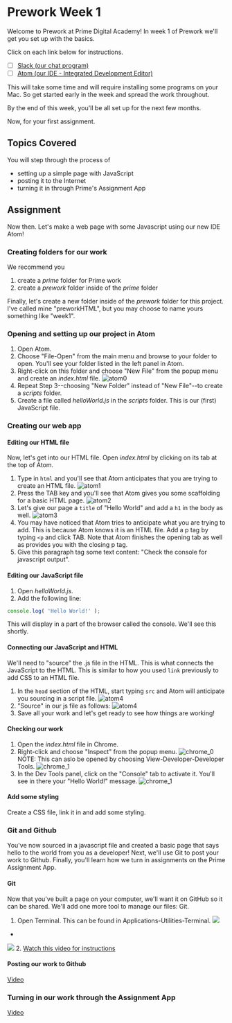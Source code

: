 Prework Week 1
==============
Welcome to Prework at Prime Digital Academy! In week 1 of Prework we'll get you set up with the basics.

Click on each link below for instructions.

- [ ] [Slack (our chat program)](slack.md)
- [ ] [Atom (our IDE - Integrated Development Editor)](atom.md)

This will take some time and will require installing some programs on your Mac. So get started early in the week and spread the work throughout.

By the end of this week, you'll be all set up for the next few months.

Now, for your first assignment.

## Topics Covered

You will step through the process of

* setting up a simple page with JavaScript
* posting it to the Internet
* turning it in through Prime's Assignment App

## Assignment

Now then. Let's make a web page with some Javascript using our new IDE Atom!

### Creating folders for our work
We recommend you

1. create a *prime* folder for Prime work
2. create a *prework* folder inside of the *prime* folder

Finally, let's create a new folder inside of the *prework* folder for this project. I've called mine "preworkHTML", but you may choose to name yours something like "week1".

### Opening and setting up our project in Atom

1. Open Atom.
2. Choose "File-Open" from the main menu and browse to your folder to open. You'll see your folder listed in the left panel in Atom.
3. Right-click on this folder and choose "New File" from the popup menu and create an *index.html* file.
![atom0](images/atom_0.png)
4. Repeat Step 3--choosing "New Folder" instead of "New File"--to create a *scripts* folder.
5. Create a file called *helloWorld.js* in the *scripts* folder. This is our (first) JavaScript file.

### Creating our web app

#### Editing our HTML file

Now, let's get into our HTML file. Open *index.html* by clicking on its tab at the top of Atom.

1. Type in `html` and you'll see that Atom anticipates that you are trying to create an HTML file.
![atom1](images/atom_1.png)
2. Press the TAB key and you'll see that Atom gives you some scaffolding for a basic HTML page.
![atom2](images/atom_2.png)
3. Let's give our page a `title` of "Hello World" and add a `h1` in the body as well.
![atom3](images/atom_3.png)
4. You may have noticed that Atom tries to anticipate what you are trying to add. This is because Atom knows it is an HTML file. Add a p tag by typing `<p` and click TAB. Note that Atom finishes the opening tab as well as provides you with the closing p tag.
5. Give this paragraph tag some text content: "Check the console for javascript output".

#### Editing our JavaScript file

1. Open *helloWorld.js*.
2. Add the following line:

```javascript
console.log( 'Hello World!' );
```

This will display in a part of the browser called the console. We'll see this shortly.

#### Connecting our JavaScript and HTML

We'll need to "source" the .js file in the HTML. This is what connects the JavaScript to the HTML. This is similar to how you used `link` previously to add CSS to an HTML file.

1. In the `head` section of the HTML, start typing `src` and Atom will anticipate you sourcing in a script file.
![atom4](images/atom_4.png)
2. "Source" in our js file as follows:
![atom4](images/atom_5.png)
3. Save all your work and let's get ready to see how things are working!

#### Checking our work

1. Open the *index.html* file in Chrome.
2. Right-click and choose "Inspect" from the popup menu.
![chrome_0](images/chrome_0.png)
NOTE: This can aslo be opened by choosing View-Developer-Developer Tools.
![chrome_1](images/chrome_1.png)
3. In the Dev Tools panel, click on the "Console" tab to activate it. You'll see in there your "Hello World!" message.
![chrome_1](images/chrome_2.png)

#### Add some styling

Create a CSS file, link it in and add some styling.

### Git and Github

You've now sourced in a javascript file and created a basic page that says hello to the world from you as a developer! Next, we'll use Git to post your work to Github. Finally, you'll learn how we turn in assignments on the Prime Assignment App.

#### Git

Now that you've built a page on your computer, we'll want it on GitHub so it can be shared. We'll add one more tool to manage our files: Git.

1. Open Terminal. This can be found in Applications-Utilities-Terminal.
![](images/applicationUtilities.png)
-
![](images/applicationTerminal.png)
2. [Watch this video for instructions](https://vimeo.com/199694535)

#### Posting our work to Github

[Video](https://vimeo.com/199694621)

### Turning in our work through the Assignment App

[Video](https://vimeo.com/199694700)

